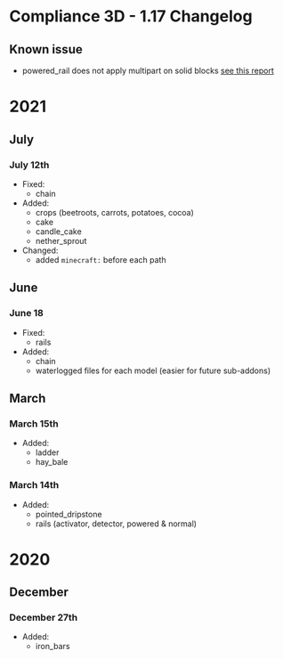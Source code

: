 # Compliance 3D - 1.17 Changelog

## Known issue
- powered_rail does not apply multipart on solid blocks [see this report](https://bugs.mojang.com/browse/MC-231792)

# 2021
## July
### July 12th

- Fixed:
    - chain
- Added:
    - crops (beetroots, carrots, potatoes, cocoa)
    - cake
    - candle_cake
    - nether_sprout
- Changed:
    - added `minecraft:` before each path

## June

### June 18

- Fixed:
    - rails
- Added:
    - chain
    - waterlogged files for each model (easier for future sub-addons)

## March

### March 15th

- Added:
    - ladder
    - hay_bale

### March 14th

- Added:
    - pointed_dripstone
    - rails (activator, detector, powered & normal)

# 2020
## December
### December 27th

- Added:
    - iron_bars